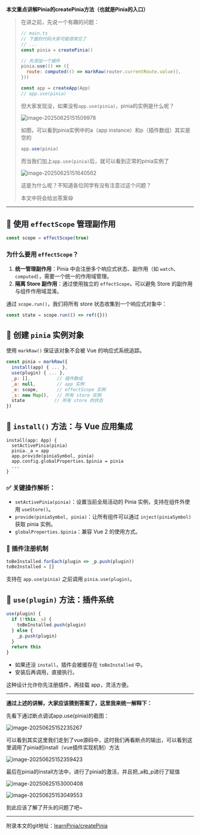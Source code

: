 **本文重点讲解Pinia的createPinia方法（也就是Pinia的入口）**

> 在讲之前，先说一个有趣的问题：
>
> ```javascript
> // main.ts 
> // 下面的代码大家可能很常见了
> // ...
> const pinia = createPinia()
> 
> // 先添加一个插件
> pinia.use(() => ({
>   route: computed(() => markRaw(router.currentRoute.value)),
> }))
> 
> const app = createApp(App)
> // app.use(pinia)
> ```
>
> 但大家发现没，如果没有`app.use(pinia)`，pinia的实例是什么呢？
>
> ![image-20250625151509978](https://oss.yanquankun.cn/oss-cdn/image-20250625151509978.png!watermark)
>
> 如图，可以看到pinia实例中的a（app instance）和p（插件数组）其实是空的
>
> ```javascript
> app.use(pinia)
> ```
>
> 而当我们加上`app.use(pinia)`后，就可以看到正常的pinia实例了
>
> ![image-20250625151640562](https://oss.yanquankun.cn/oss-cdn/image-20250625151640562.png!watermark)
>
> 这是为什么呢？不知道各位同学有没有注意过这个问题？
>
> 本文中将会给出答案😄

---

## 🔁 使用 `effectScope` 管理副作用

```javascript
const scope = effectScope(true)
```

### 为什么要用 `effectScope`？

1. **统一管理副作用**：Pinia 中会注册多个响应式状态、副作用（如 `watch`、`computed`），需要一个统一的作用域管理。
2. **隔离 Store 副作用**：通过使用独立的 `effectScope`，可以避免 Store 的副作用与组件作用域混淆。

通过 `scope.run()`，我们将所有 store 状态收集到一个响应式对象中：

```javascript
const state = scope.run(() => ref({}))
```

## 🔧 创建 `pinia` 实例对象

使用 `markRaw()` 保证该对象不会被 Vue 的响应式系统追踪。

```javascript
const pinia = markRaw({
  install(app) { ... },
  use(plugin) { ... },
  _p: [],          // 插件数组
  _a: null,        // app 实例
  _e: scope,       // effectScope 实例
  _s: new Map(),   // 所有 store 实例
  state           // 所有 store 的状态
})
```

## 🔗 `install()` 方法：与 Vue 应用集成

```
install(app: App) {
  setActivePinia(pinia)
  pinia._a = app
  app.provide(piniaSymbol, pinia)
  app.config.globalProperties.$pinia = pinia
  ...
}
```

### ✅ 关键操作解析：

- `setActivePinia(pinia)`：设置当前全局活动的 Pinia 实例，支持在组件外使用 `useStore()`。
- `provide(piniaSymbol, pinia)`：让所有组件可以通过 `inject(piniaSymbol)` 获取 pinia 实例。
- `globalProperties.$pinia`：兼容 Vue 2 的使用方式。

### 🔌 插件注册机制

```javascript
toBeInstalled.forEach(plugin => _p.push(plugin))
toBeInstalled = []
```

支持在 `app.use(pinia)` 之前调用 `pinia.use(plugin)`。

## 🔌 `use(plugin)` 方法：插件系统

```javascript
use(plugin) {
  if (!this._a) {
    toBeInstalled.push(plugin)
  } else {
    _p.push(plugin)
  }
  return this
}
```

- 如果还没 `install`，插件会被缓存在 `toBeInstalled` 中。
- 安装后再调用，直接执行。

这种设计允许你先注册插件，再挂载 app，灵活方便。

---

**通过上述的讲解，大家应该猜到答案了，这里我来统一解释下：**

先看下通过断点调试app.use(pinia)的截图：

![image-20250625152235267](https://oss.yanquankun.cn/oss-cdn/image-20250625152235267.png!watermark)

可以看到其实这里我们走到了vue源码中，这时我们再看断点的输出，可以看到这里调用了pinia的install（vue插件实现机制）方法

![image-20250625152359423](https://oss.yanquankun.cn/oss-cdn/image-20250625152359423.png!watermark)

最后在pinia的install方法中，进行了pinia的激活，并且把_a和_p进行了赋值

![image-20250625153000408](https://oss.yanquankun.cn/oss-cdn/image-20250625153000408.png!watermark)

![image-20250625153049553](https://oss.yanquankun.cn/oss-cdn/image-20250625153049553.png!watermark)

到此应该了解了开头的问题了吧~

---

附录本文的git地址：[learnPinia/createPinia](https://github.com/yanquankun/learnPinia/blob/learn/packages/pinia/src/createPinia.ts)

